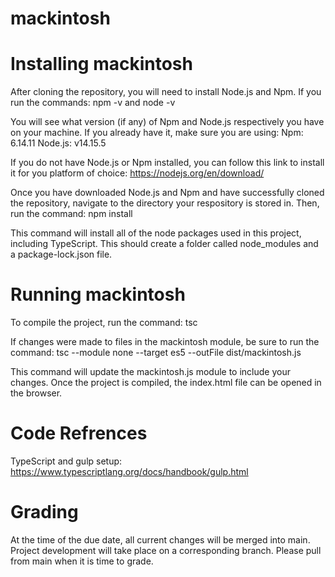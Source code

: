 # mackintosh

# Installing mackintosh
After cloning the repository, you will need to install Node.js and Npm. If you run the commands:
npm -v and node -v

You will see what version (if any) of Npm and Node.js respectively you have on your machine. If you already have it, make sure you are using:
Npm: 6.14.11
Node.js: v14.15.5

If you do not have Node.js or Npm installed, you can follow this link to install it for you platform of choice: https://nodejs.org/en/download/

Once you have downloaded Node.js and Npm and have successfully cloned the repository, navigate to the directory your respository is stored in. Then, run the command:
npm install

This command will install all of the node packages used in this project, including TypeScript. This should create a folder called node_modules and a package-lock.json file.

# Running mackintosh
To compile the project, run the command:
tsc

If changes were made to files in the mackintosh module, be sure to run the command:
tsc --module none --target es5 --outFile dist/mackintosh.js

This command will update the mackintosh.js module to include your changes. Once the project is compiled, the index.html file can be opened in the browser.

# Code Refrences

TypeScript and gulp setup: https://www.typescriptlang.org/docs/handbook/gulp.html

# Grading

At the time of the due date, all current changes will be merged into main. Project development will take place on a corresponding branch. Please pull from main when it is time to grade.
